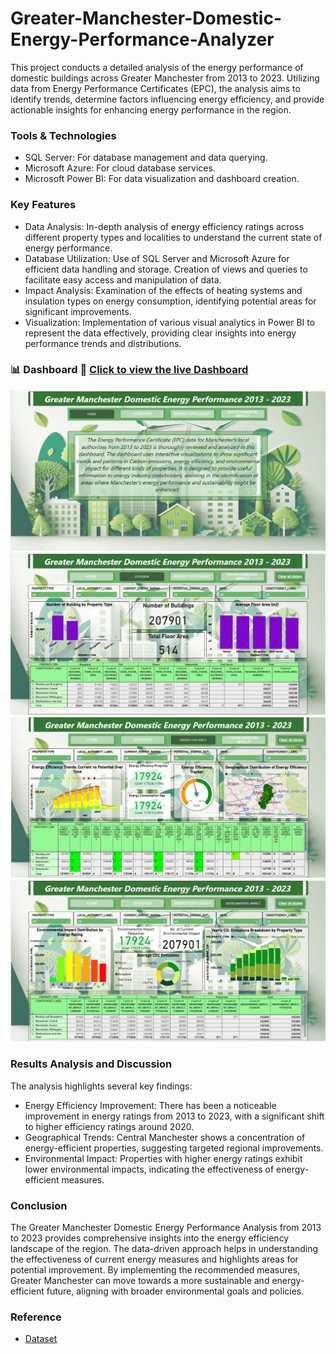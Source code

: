 # Greater-Manchester-Domestic-Energy-Performance-Analyzer

This project conducts a detailed analysis of the energy performance of domestic buildings across Greater Manchester from 2013 to 2023. Utilizing data from Energy Performance Certificates (EPC), the analysis aims to identify trends, determine factors influencing energy efficiency, and provide actionable insights for enhancing energy performance in the region.

### Tools & Technologies
- SQL Server: For database management and data querying.
- Microsoft Azure: For cloud database services.
- Microsoft Power BI: For data visualization and dashboard creation.

### Key Features
- Data Analysis: In-depth analysis of energy efficiency ratings across different property types and localities to understand the current state of energy performance.
- Database Utilization: Use of SQL Server and Microsoft Azure for efficient data handling and storage. Creation of views and queries to facilitate easy access and manipulation of data.
- Impact Analysis: Examination of the effects of heating systems and insulation types on energy consumption, identifying potential areas for significant improvements.
- Visualization: Implementation of various visual analytics in Power BI to represent the data effectively, providing clear insights into energy performance trends and distributions.

### 📊 Dashboard  🔗 [Click to view the live Dashboard](https://app.powerbi.com/groups/me/reports/7b509298-b919-4c8f-967a-6e6a94924a6f/b7452d1717d034339607?experience=power-bi)
![image alt](https://github.com/Peheni01/Greater-Manchester-Domestic-Energy-Performance-Analyzer/blob/3db829f5763373805893acc838d4934954704820/i.%20Dashboard.png)
![image alt](https://github.com/Peheni01/Greater-Manchester-Domestic-Energy-Performance-Analyzer/blob/3db829f5763373805893acc838d4934954704820/ii.%20Dashboard.png)
![image alt](https://github.com/Peheni01/Greater-Manchester-Domestic-Energy-Performance-Analyzer/blob/3db829f5763373805893acc838d4934954704820/iii.%20Dashboard.png)
![image alt](https://github.com/Peheni01/Greater-Manchester-Domestic-Energy-Performance-Analyzer/blob/3db829f5763373805893acc838d4934954704820/iv.%20Dashboard.png)

### Results Analysis and Discussion
The analysis highlights several key findings:
- Energy Efficiency Improvement: There has been a noticeable improvement in energy ratings from 2013 to 2023, with a significant shift to higher efficiency ratings around 2020.
- Geographical Trends: Central Manchester shows a concentration of energy-efficient properties, suggesting targeted regional improvements.
- Environmental Impact: Properties with higher energy ratings exhibit lower environmental impacts, indicating the effectiveness of energy-efficient measures.

### Conclusion
The Greater Manchester Domestic Energy Performance Analysis from 2013 to 2023 provides comprehensive insights into the energy efficiency landscape of the region. The data-driven approach helps in understanding the effectiveness of current energy measures and highlights areas for potential improvement. By implementing the recommended measures, Greater Manchester can move towards a more sustainable and energy-efficient future, aligning with broader environmental goals and policies.

### Reference 
- [Dataset](https://epc.opendatacommunities.org/login#local-authority)
